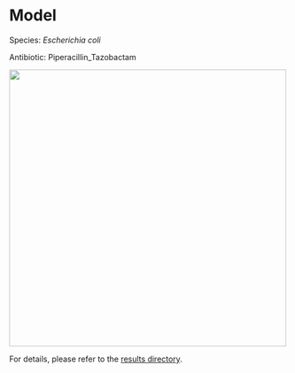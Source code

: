 
# Model

Species: *Escherichia coli*

Antibiotic: Piperacillin_Tazobactam

<img src="./model.png" width=500 height=500 />

For details, please refer to the [results directory](../../../../../results/cart_b/escherichia%20coli/piperacillin_tazobactam/repeat_2/).

